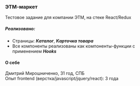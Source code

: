### ЭТМ-маркет

Тестовое задание для компании ЭТМ, на стеке React/Redux

##### Реализовано:

- Страницы: **_Каталог_**, **_Карточка товара_**
- Все компоненты реализованы как компоненты-функции с применением **_Hooks_**

#### О себе

Дмитрий Мирошниченко, 31 год, СПБ<br>
Опыт frontend (верстка/javascript/jquery/react): 3 года
